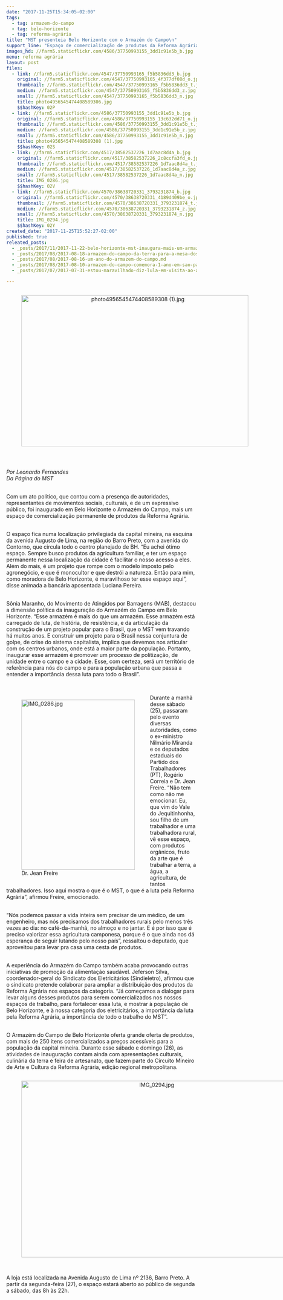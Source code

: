 ```yaml
---
date: "2017-11-25T15:34:05-02:00"
tags:
  - tag: armazem-do-campo
  - tag: belo-horizonte
  - tag: reforma-agrária
title: "MST presenteia Belo Horizonte com o Armazém do Campo\n"
support_line: "Espaço de comercialização de produtos da Reforma Agrária foi inaugurado nesse sábado (25), na capital mineira.\n"
images_hd: //farm5.staticflickr.com/4586/37750993155_3dd1c91e5b_b.jpg
menu: reforma agrária
layout: post
files:
  - link: //farm5.staticflickr.com/4547/37750993165_f5b5836dd3_b.jpg
    original: //farm5.staticflickr.com/4547/37750993165_4f377df08d_o.jpg
    thumbnail: //farm5.staticflickr.com/4547/37750993165_f5b5836dd3_t.jpg
    medium: //farm5.staticflickr.com/4547/37750993165_f5b5836dd3_z.jpg
    small: //farm5.staticflickr.com/4547/37750993165_f5b5836dd3_n.jpg
    title: photo4956545474408589306.jpg
    $$hashKey: 02P
  - link: //farm5.staticflickr.com/4586/37750993155_3dd1c91e5b_b.jpg
    original: //farm5.staticflickr.com/4586/37750993155_13c632dd71_o.jpg
    thumbnail: //farm5.staticflickr.com/4586/37750993155_3dd1c91e5b_t.jpg
    medium: //farm5.staticflickr.com/4586/37750993155_3dd1c91e5b_z.jpg
    small: //farm5.staticflickr.com/4586/37750993155_3dd1c91e5b_n.jpg
    title: photo4956545474408589308 (1).jpg
    $$hashKey: 02S
  - link: //farm5.staticflickr.com/4517/38582537226_1d7aac8d4a_b.jpg
    original: //farm5.staticflickr.com/4517/38582537226_2c8ccfa3fd_o.jpg
    thumbnail: //farm5.staticflickr.com/4517/38582537226_1d7aac8d4a_t.jpg
    medium: //farm5.staticflickr.com/4517/38582537226_1d7aac8d4a_z.jpg
    small: //farm5.staticflickr.com/4517/38582537226_1d7aac8d4a_n.jpg
    title: IMG_0286.jpg
    $$hashKey: 02V
  - link: //farm5.staticflickr.com/4570/38638720331_3793231874_b.jpg
    original: //farm5.staticflickr.com/4570/38638720331_4189d409be_o.jpg
    thumbnail: //farm5.staticflickr.com/4570/38638720331_3793231874_t.jpg
    medium: //farm5.staticflickr.com/4570/38638720331_3793231874_z.jpg
    small: //farm5.staticflickr.com/4570/38638720331_3793231874_n.jpg
    title: IMG_0294.jpg
    $$hashKey: 02Y
created_date: "2017-11-25T15:52:27-02:00"
published: true
releated_posts:
  - _posts/2017/11/2017-11-22-belo-horizonte-mst-inaugura-mais-um-armazem-do-campo.md
  - _posts/2017/08/2017-08-18-armazem-do-campo-da-terra-para-a-mesa-dos-trabalhadores.md
  - _posts/2017/08/2017-08-16-um-ano-do-armazem-do-campo.md
  - _posts/2017/08/2017-08-10-armazem-do-campo-comemora-1-ano-em-sao-paulo.md
  - _posts/2017/07/2017-07-31-estou-maravilhado-diz-lula-em-visita-ao-armazem-do-campo-em-sao-paulo.md

---
```

<div style="text-align:center">
<figure class="image" style="display:inline-block"><img alt="photo4956545474408589308 (1).jpg" height="400" src="//farm5.staticflickr.com/4586/37750993155_3dd1c91e5b_b.jpg" width="600" />
<figcaption></figcaption>
</figure>
</div>

<p>&nbsp;</p>

<p><em>Por Leonardo Fernandes<br />
Da P&aacute;gina do MST</em></p>

<p><br />
Com um ato pol&iacute;tico, que contou com a presen&ccedil;a de autoridades, representantes de movimentos sociais, culturais, e de um expressivo p&uacute;blico, foi inaugurado em Belo Horizonte o Armaz&eacute;m do Campo, mais um espa&ccedil;o de comercializa&ccedil;&atilde;o permanente de produtos da Reforma Agr&aacute;ria.</p>

<p><br />
O espa&ccedil;o fica numa localiza&ccedil;&atilde;o privilegiada da capital mineira, na esquina da avenida Augusto de Lima, na regi&atilde;o do Barro Preto, com a avenida do Contorno, que circula todo o centro planejado de BH. &ldquo;Eu achei &oacute;timo espa&ccedil;o. Sempre busco produtos da agricultura familiar, e ter um espa&ccedil;o permanente nessa localiza&ccedil;&atilde;o da cidade &eacute; facilitar o nosso acesso a eles. Al&eacute;m do mais, &eacute; um projeto que rompe com o modelo imposto pelo agroneg&oacute;cio, e que &eacute; monocultor e que destr&oacute;i a natureza. Ent&atilde;o para mim, como moradora de Belo Horizonte, &eacute; maravilhoso ter esse espa&ccedil;o aqui&rdquo;, disse animada a banc&aacute;ria aposentada Luciana Pereira.</p>

<p><br />
S&ocirc;nia Maranho, do Movimento de Atingidos por Barragens (MAB), destacou a dimens&atilde;o pol&iacute;tica da inaugura&ccedil;&atilde;o do Armaz&eacute;m do Campo em Belo Horizonte. &ldquo;Esse armaz&eacute;m &eacute; mais do que um armaz&eacute;m. Esse armaz&eacute;m est&aacute; carregado de luta, de hist&oacute;ria, de resist&ecirc;ncia, e da articula&ccedil;&atilde;o da constru&ccedil;&atilde;o de um projeto popular para o Brasil, que o MST vem travando h&aacute; muitos anos. E construir um projeto para o Brasil nessa conjuntura de golpe, de crise do sistema capitalista, implica que devemos nos articular com os centros urbanos, onde est&aacute; a maior parte da popula&ccedil;&atilde;o. Portanto, inaugurar esse armaz&eacute;m &eacute; promover um processo de politiza&ccedil;&atilde;o, de unidade entre o campo e a cidade. Esse, com certeza, ser&aacute; um territ&oacute;rio de refer&ecirc;ncia para n&oacute;s do campo e para a popula&ccedil;&atilde;o urbana que passa a entender a import&acirc;ncia dessa luta para todo o Brasil&rdquo;.</p>

<p>&nbsp;</p>

<figure class="image" style="float:left"><img alt="IMG_0286.jpg" height="450" src="//farm5.staticflickr.com/4517/38582537226_1d7aac8d4a_b.jpg" width="300" />
<figcaption>Dr. Jean Freire</figcaption>
</figure>

<p>Durante a manh&atilde; desse s&aacute;bado (25), passaram pelo evento diversas autoridades, como o ex-ministro Nilm&aacute;rio Miranda e os deputados estaduais do Partido dos Trabalhadores (PT), Rog&eacute;rio Correia e Dr. Jean Freire. &ldquo;N&atilde;o tem como n&atilde;o me emocionar. Eu, que vim do Vale do Jequitinhonha, sou filho de um trabalhador e uma trabalhadora rural, v&ecirc; esse espa&ccedil;o, com produtos org&acirc;nicos, fruto da arte que &eacute; trabalhar a terra, a &aacute;gua, a agricultura, de tantos trabalhadores. Isso aqui mostra o que &eacute; o MST, o que &eacute; a luta pela Reforma Agr&aacute;ria&rdquo;, afirmou Freire, emocionado.</p>

<p><br />
&ldquo;N&oacute;s podemos passar a vida inteira sem precisar de um m&eacute;dico, de um engenheiro, mas n&oacute;s precisamos dos trabalhadores rurais pelo menos tr&ecirc;s vezes ao dia: no caf&eacute;-da-manh&atilde;, no almo&ccedil;o e no jantar. E &eacute; por isso que &eacute; preciso valorizar essa agricultura camponesa, porque &eacute; o que ainda nos d&aacute; esperan&ccedil;a de seguir lutando pelo nosso pa&iacute;s&rdquo;, ressaltou o deputado, que aproveitou para levar pra casa uma cesta de produtos.</p>

<p><br />
A experi&ecirc;ncia do Armaz&eacute;m do Campo tamb&eacute;m acaba provocando outras iniciativas de promo&ccedil;&atilde;o da alimenta&ccedil;&atilde;o saud&aacute;vel. Jeferson Silva, coordenador-geral do Sindicato dos Eletricit&aacute;rios (Sindieletro), afirmou que o sindicato pretende colaborar para ampliar a distribui&ccedil;&atilde;o dos produtos da Reforma Agr&aacute;ria nos espa&ccedil;os da categoria. &ldquo;J&aacute; come&ccedil;amos a dialogar para levar alguns desses produtos para serem comercializados nos nossos espa&ccedil;os de trabalho, para fortalecer essa luta, e mostrar &agrave; popula&ccedil;&atilde;o de Belo Horizonte, e &agrave; nossa categoria dos eletricit&aacute;rios, a import&acirc;ncia da luta pela Reforma Agr&aacute;ria, a import&acirc;ncia de todo o trabalho do MST&rdquo;.</p>

<p><br />
O Armaz&eacute;m do Campo de Belo Horizonte oferta grande oferta de produtos, com mais de 250 itens comercializados a pre&ccedil;os acess&iacute;veis para a popula&ccedil;&atilde;o da capital mineira. Durante esse s&aacute;bado e domingo (26), as atividades de inaugura&ccedil;&atilde;o contam ainda com apresenta&ccedil;&otilde;es culturais, culin&aacute;ria da terra e feira de artesanato, que fazem parte do Circuito Mineiro de Arte e Cultura da Reforma Agr&aacute;ria, edi&ccedil;&atilde;o regional metropolitana.</p>

<div style="text-align:center">
<figure class="image" style="display:inline-block"><img alt="IMG_0294.jpg" height="467" src="//farm5.staticflickr.com/4570/38638720331_3793231874_b.jpg" width="700" />
<figcaption></figcaption>
</figure>
</div>

<p><br />
A loja est&aacute; localizada na Avenida Augusto de Lima n&ordm; 2136, Barro Preto. A partir da segunda-feira (27), o espa&ccedil;o estar&aacute; aberto ao p&uacute;blico de segunda a s&aacute;bado, das 8h &agrave;s 22h.</p>

<p align="justify" style="color: rgb(34, 34, 34); font-family: arial, sans-serif; font-size: 12.8px; margin-bottom: 0cm; line-height: 12.8px;">&nbsp;</p>
